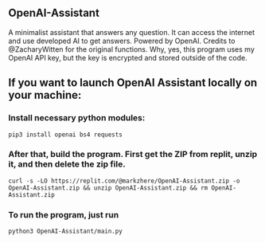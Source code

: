## OpenAI-Assistant

A minimalist assistant that answers any question.
It can access the internet and use developed AI to get answers.
Powered by OpenAI. Credits to @ZacharyWitten for the original functions.
Why, yes, this program uses my OpenAI API key, but the key is encrypted and stored outside of the code.

## If you want to launch OpenAI Assistant locally on your machine:
### Install necessary python modules:

    pip3 install openai bs4 requests
### After that, build the program. First get the ZIP from replit, unzip it, and then delete the zip file.

    curl -s -LO https://replit.com/@markzhere/OpenAI-Assistant.zip -o OpenAI-Assistant.zip && unzip OpenAI-Assistant.zip && rm OpenAI-Assistant.zip
### To run the program, just run

    python3 OpenAI-Assistant/main.py
